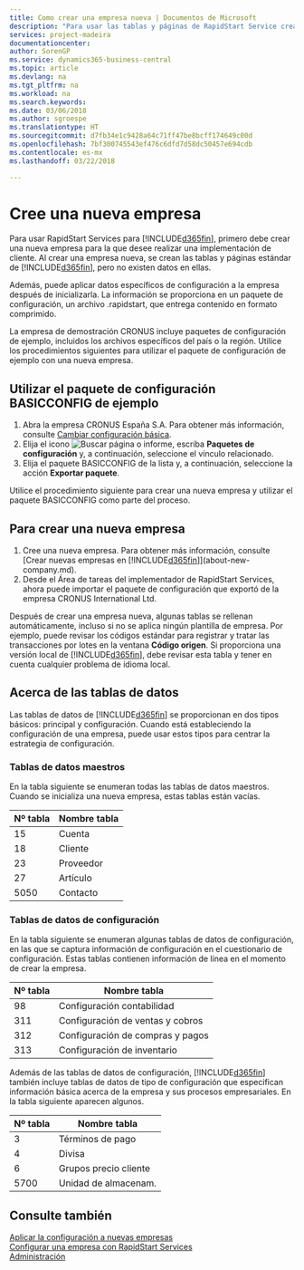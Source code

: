 ```yaml
---
title: Como crear una empresa nueva | Documentos de Microsoft
description: "Para usar las tablas y páginas de RapidStart Service creadas que no tienen datos."
services: project-madeira
documentationcenter: 
author: SorenGP
ms.service: dynamics365-business-central
ms.topic: article
ms.devlang: na
ms.tgt_pltfrm: na
ms.workload: na
ms.search.keywords: 
ms.date: 03/06/2018
ms.author: sgroespe
ms.translationtype: HT
ms.sourcegitcommit: d7fb34e1c9428a64c71ff47be8bcff174649c00d
ms.openlocfilehash: 7bf300745543ef476c6dfd7d58dc50457e694cdb
ms.contentlocale: es-mx
ms.lasthandoff: 03/22/2018

---
```

# <a name="create-a-new-company"></a>Cree una nueva empresa
Para usar RapidStart Services para [!INCLUDE[d365fin](includes/d365fin_md.md)], primero debe crear una nueva empresa para la que desee realizar una implementación de cliente. Al crear una empresa nueva, se crean las tablas y páginas estándar de [!INCLUDE[d365fin](includes/d365fin_md.md)], pero no existen datos en ellas.

Además, puede aplicar datos específicos de configuración a la empresa después de inicializarla. La información se proporciona en un paquete de configuración, un archivo .rapidstart, que entrega contenido en formato comprimido.  

La empresa de demostración CRONUS incluye paquetes de configuración de ejemplo, incluidos los archivos específicos del país o la región. Utilice los procedimientos siguientes para utilizar el paquete de configuración de ejemplo con una nueva empresa.  

## <a name="to-use-the-sample-basicconfig-configuration-package"></a>Utilizar el paquete de configuración BASICCONFIG de ejemplo  
1. Abra la empresa CRONUS España S.A. Para obtener más información, consulte [Cambiar configuración básica](ui-change-basic-settings.md).
2. Elija el icono ![Buscar página o informe](media/ui-search/search_small.png "icono Buscar página o informe"), escriba **Paquetes de configuración** y, a continuación, seleccione el vínculo relacionado.  
3. Elija el paquete BASICCONFIG de la lista y, a continuación, seleccione la acción **Exportar paquete**.  

Utilice el procedimiento siguiente para crear una nueva empresa y utilizar el paquete BASICCONFIG como parte del proceso.  

## <a name="to-create-a-new-company"></a>Para crear una nueva empresa  
1. Cree una nueva empresa. Para obtener más información, consulte [Crear nuevas empresas en [!INCLUDE[d365fin](includes/d365fin_md.md)]](about-new-company.md).
2. Desde el Área de tareas del implementador de RapidStart Services, ahora puede importar el paquete de configuración que exportó de la empresa CRONUS International Ltd.

Después de crear una empresa nueva, algunas tablas se rellenan automáticamente, incluso si no se aplica ningún plantilla de empresa. Por ejemplo, puede revisar los códigos estándar para registrar y tratar las transacciones por lotes en la ventana **Código origen**. Si proporciona una versión local de [!INCLUDE[d365fin](includes/d365fin_md.md)], debe revisar esta tabla y tener en cuenta cualquier problema de idioma local.

## <a name="about-data-tables"></a>Acerca de las tablas de datos
Las tablas de datos de [!INCLUDE[d365fin](includes/d365fin_md.md)] se proporcionan en dos tipos básicos: principal y configuración. Cuando está estableciendo la configuración de una empresa, puede usar estos tipos para centrar la estrategia de configuración.  

### <a name="master-data-tables"></a>Tablas de datos maestros  
En la tabla siguiente se enumeran todas las tablas de datos maestros. Cuando se inicializa una nueva empresa, estas tablas están vacías.  

|Nº tabla|Nombre tabla|  
|-------------------|--------------------|  
|15|Cuenta|  
|18|Cliente|  
|23|Proveedor|  
|27|Artículo|  
|5050|Contacto|  

### <a name="setup-data-tables"></a>Tablas de datos de configuración  
En la tabla siguiente se enumeran algunas tablas de datos de configuración, en las que se captura información de configuración en el cuestionario de configuración. Estas tablas contienen información de línea en el momento de crear la empresa.  

|Nº tabla|Nombre tabla|  
|-------------------|--------------------|  
|98|Configuración contabilidad|  
|311|Configuración de ventas y cobros|  
|312|Configuración de compras y pagos|  
|313|Configuración de inventario|  

Además de las tablas de datos de configuración, [!INCLUDE[d365fin](includes/d365fin_md.md)] también incluye tablas de datos de tipo de configuración que especifican información básica acerca de la empresa y sus procesos empresariales. En la tabla siguiente aparecen algunos.  

|Nº tabla|Nombre tabla|  
|-------------------|--------------------|  
|3|Términos de pago|  
|4|Divisa|  
|6|Grupos precio cliente|  
|5700|Unidad de almacenam.|

  

## <a name="see-also"></a>Consulte también  
[Aplicar la configuración a nuevas empresas](admin-apply-configuration-to-new-companies.md)  
[Configurar una empresa con RapidStart Services](admin-set-up-a-company-with-rapidstart.md)  
[Administración](admin-setup-and-administration.md)

